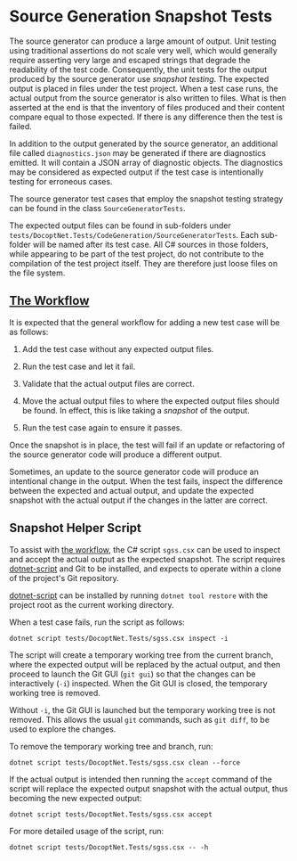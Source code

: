 # Source Generation Snapshot Tests

The source generator can produce a large amount of output. Unit testing using
traditional assertions do not scale very well, which would generally require
asserting very large and escaped strings that degrade the readability of the
test code. Consequently, the unit tests for the output produced by the source
generator use _snapshot testing_. The expected output is placed in files under
the test project. When a test case runs, the actual output from the source
generator is also written to files. What is then asserted at the end is that the
inventory of files produced and their content compare equal to those expected.
If there is any difference then the test is failed.

In addition to the output generated by the source generator, an additional file
called `diagnostics.json` may be generated if there are diagnostics emitted. It
will contain a JSON array of diagnostic objects. The diagnostics may be
considered as expected output if the test case is intentionally testing for
erroneous cases.

The source generator test cases that employ the snapshot testing strategy can be
found in the class `SourceGeneratorTests`.

The expected output files can be found in sub-folders under
`tests/DocoptNet.Tests/CodeGeneration/SourceGeneratorTests`. Each sub-folder
will be named after its test case. All C# sources in those folders, while
appearing to be part of the test project, do not contribute to the compilation
of the test project itself. They are therefore just loose files on the file
system.

## [The Workflow]

It is expected that the general workflow for adding a new test case will be as
follows:

1. Add the test case without any expected output files.

2. Run the test case and let it fail.

3. Validate that the actual output files are correct.

4. Move the actual output files to where the expected output files should be
   found. In effect, this is like taking a _snapshot_ of the output.

5. Run the test case again to ensure it passes.

Once the snapshot is in place, the test will fail if an update or refactoring of
the source generator code will produce a different output.

Sometimes, an update to the source generator code will produce an intentional
change in the output. When the test fails, inspect the difference between the
expected and actual output, and update the expected snapshot with the actual
output if the changes in the latter are correct.

## Snapshot Helper Script

To assist with [the workflow], the C# script `sgss.csx` can be used to inspect
and accept the actual output as the expected snapshot. The script requires
[dotnet-script] and Git to be installed, and expects to operate within a clone
of the project's Git repository.

[dotnet-script] can be installed by running
`dotnet tool restore` with the project root as the current working directory.

When a test case fails, run the script as follows:

    dotnet script tests/DocoptNet.Tests/sgss.csx inspect -i

The script will create a temporary working tree from the current branch, where
the expected output will be replaced by the actual output, and then proceed to
launch the Git GUI (`git gui`) so that the changes can be interactively (`-i`)
inspected. When the Git GUI is closed, the temporary working tree is removed.

Without `-i`, the Git GUI is launched but the temporary working tree is not
removed. This allows the usual `git` commands, such as `git diff`, to be used to
explore the changes.

To remove the temporary working tree and branch, run:

    dotnet script tests/DocoptNet.Tests/sgss.csx clean --force

If the actual output is intended then running the `accept` command of the script
will replace the expected output snapshot with the actual output, thus becoming the new expected output:

    dotnet script tests/DocoptNet.Tests/sgss.csx accept

For more detailed usage of the script, run:

    dotnet script tests/DocoptNet.Tests/sgss.csx -- -h    

[the workflow]: #workflow
[dotnet-script]: https://www.nuget.org/packages/dotnet-script
